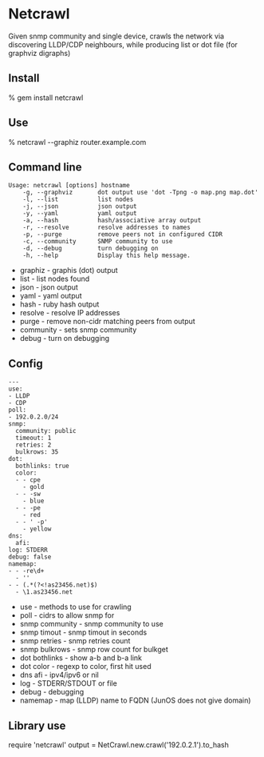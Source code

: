 # Netcrawl
Given snmp community and single device, crawls the network via discovering
LLDP/CDP neighbours, while producing list or dot file (for graphviz digraphs)

## Install
% gem install netcrawl

## Use
% netcrawl --graphiz router.example.com

## Command line
```
Usage: netcrawl [options] hostname
    -g, --graphviz       dot output use 'dot -Tpng -o map.png map.dot'
    -l, --list           list nodes
    -j, --json           json output
    -y, --yaml           yaml output
    -a, --hash           hash/associative array output
    -r, --resolve        resolve addresses to names
    -p, --purge          remove peers not in configured CIDR
    -c, --community      SNMP community to use
    -d, --debug          turn debugging on
    -h, --help           Display this help message.

```
  * graphiz   - graphis (dot) output
  * list      - list nodes found
  * json      - json output
  * yaml      - yaml output
  * hash      - ruby hash output
  * resolve   - resolve IP addresses
  * purge     - remove non-cidr matching peers from output
  * community - sets snmp community
  * debug     - turn on debugging

## Config
```
---
use:
- LLDP
- CDP
poll:
- 192.0.2.0/24
snmp:
  community: public
  timeout: 1
  retries: 2
  bulkrows: 35
dot:
  bothlinks: true
  color:
  - - cpe
    - gold
  - - -sw
    - blue
  - - -pe
    - red
  - - ' -p'
    - yellow
dns:
  afi: 
log: STDERR
debug: false
namemap:
- - -re\d+
  - ''
- - (.*(?<!as23456.net)$)
  - \1.as23456.net
```

  * use  - methods to use for crawling
  * poll - cidrs to allow snmp for
  * snmp community - snmp community to use
  * snmp timout    - snmp timout in seconds
  * snmp retries   - snmp retries count
  * snmp bulkrows  - snmp row count for bulkget
  * dot bothlinks  - show a-b and b-a link
  * dot color      - regexp to color, first hit used
  * dns afi        - ipv4/ipv6 or nil
  * log            - STDERR/STDOUT or file
  * debug          - debugging
  * namemap        - map (LLDP) name to FQDN (JunOS does not give domain)

## Library use
require 'netcrawl'
output = NetCrawl.new.crawl('192.0.2.1').to_hash
